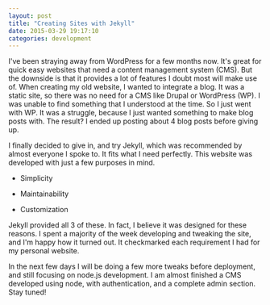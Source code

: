 ```yaml
---
layout: post
title: "Creating Sites with Jekyll"
date: 2015-03-29 19:17:10
categories: development
---
```

I've been straying away from WordPress for a few months now. It's great for quick easy websites that need a content management system (CMS). But the downside is that it provides a lot of features I doubt most will make use of. When creating my old website, I wanted to integrate a blog. It was a static site, so there was no need for a CMS like Drupal or WordPress (WP). I was unable to find something that I understood at the time. So I just went with WP. It was a struggle, because I just wanted something to make blog posts with. The result? I ended up posting about 4 blog posts before giving up. 

I finally decided to give in, and try Jekyll, which was recommended by almost everyone I spoke to. It fits what I need perfectly. This website was developed with just a few purposes in mind.

- Simplicity

- Maintainability

- Customization

Jekyll provided all 3 of these. In fact, I believe it was designed for these reasons. I spent a majority of the week developing and tweaking the site, and I'm happy how it turned out. It checkmarked each requirement I had for my personal website. 

In the next few days I will be doing a few more tweaks before deployment, and still focusing on node.js development. I am almost finished a CMS developed using node, with authentication, and a complete admin section. Stay tuned!

